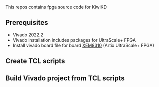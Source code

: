 This repos contains fpga source code for KiwiKD
## Prerequisites
- Vivado 2022.2
- Vivado installation includes packages for UltraScale+ FPGA
- Install vivado board file for board [XEM8310](https://docs.opalkelly.com/xem8310/vivado-board-file/) (Artix UltraScale+ FPGA)
## Create TCL scripts
## Build Vivado project from TCL scripts
